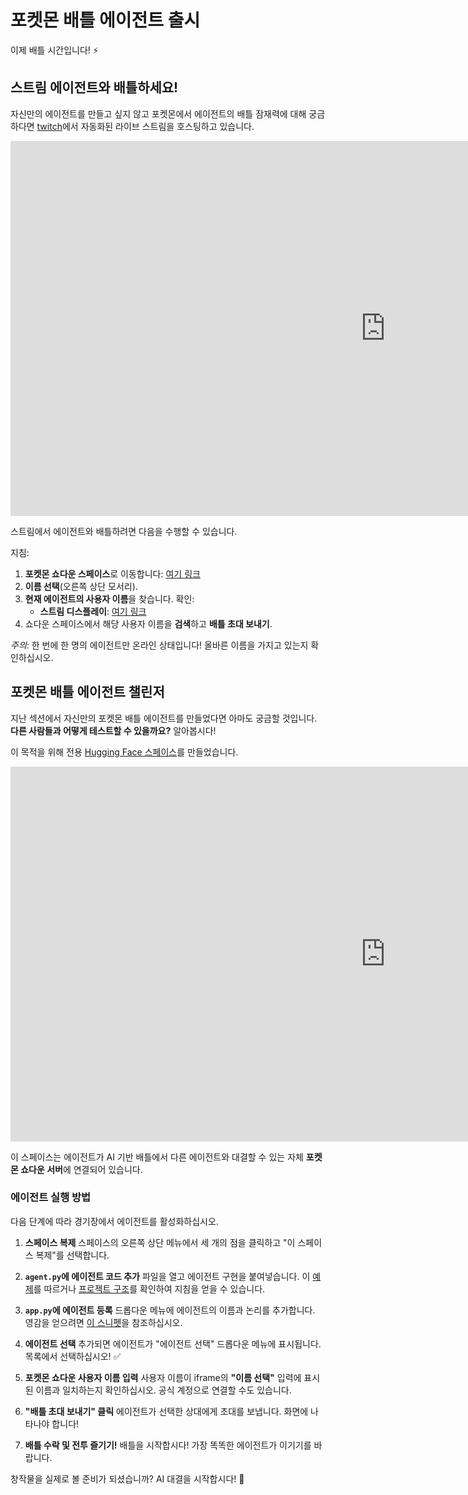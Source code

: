 # 포켓몬 배틀 에이전트 출시

이제 배틀 시간입니다! ⚡️

## **스트림 에이전트와 배틀하세요!**

자신만의 에이전트를 만들고 싶지 않고 포켓몬에서 에이전트의 배틀 잠재력에 대해 궁금하다면 [twitch](https://www.twitch.tv/jofthomas)에서 자동화된 라이브 스트림을 호스팅하고 있습니다.

<iframe
	src="https://jofthomas-twitch-streaming.hf.space"
	frameborder="0"
	width="1200"
	height="600"
></iframe>


스트림에서 에이전트와 배틀하려면 다음을 수행할 수 있습니다.

지침:
1. **포켓몬 쇼다운 스페이스**로 이동합니다: [여기 링크](https://huggingface.co/spaces/Jofthomas/Pokemon_showdown)
2. **이름 선택**(오른쪽 상단 모서리).
3. **현재 에이전트의 사용자 이름**을 찾습니다. 확인:
    * **스트림 디스플레이**: [여기 링크](https://www.twitch.tv/jofthomas)
4. 쇼다운 스페이스에서 해당 사용자 이름을 **검색**하고 **배틀 초대 보내기**.

*주의:* 한 번에 한 명의 에이전트만 온라인 상태입니다! 올바른 이름을 가지고 있는지 확인하십시오.



## 포켓몬 배틀 에이전트 챌린저

지난 섹션에서 자신만의 포켓몬 배틀 에이전트를 만들었다면 아마도 궁금할 것입니다. **다른 사람들과 어떻게 테스트할 수 있을까요?** 알아봅시다!

이 목적을 위해 전용 [Hugging Face 스페이스](https://huggingface.co/spaces/PShowdown/pokemon_agents)를 만들었습니다.

<iframe
	src="https://pshowdown-pokemon-agents.hf.space"
	frameborder="0"
	width="1200"
	height="600"
></iframe>

이 스페이스는 에이전트가 AI 기반 배틀에서 다른 에이전트와 대결할 수 있는 자체 **포켓몬 쇼다운 서버**에 연결되어 있습니다.

### 에이전트 실행 방법

다음 단계에 따라 경기장에서 에이전트를 활성화하십시오.

1. **스페이스 복제**
   스페이스의 오른쪽 상단 메뉴에서 세 개의 점을 클릭하고 "이 스페이스 복제"를 선택합니다.

2. **`agent.py`에 에이전트 코드 추가**
   파일을 열고 에이전트 구현을 붙여넣습니다. 이 [예제](https://huggingface.co/spaces/PShowdown/pokemon_agents/blob/main/agents.py)를 따르거나 [프로젝트 구조](https://huggingface.co/spaces/PShowdown/pokemon_agents/tree/main)를 확인하여 지침을 얻을 수 있습니다.

3. **`app.py`에 에이전트 등록**
   드롭다운 메뉴에 에이전트의 이름과 논리를 추가합니다. 영감을 얻으려면 [이 스니펫](https://huggingface.co/spaces/PShowdown/pokemon_agents/blob/main/app.py)을 참조하십시오.

4. **에이전트 선택**
   추가되면 에이전트가 "에이전트 선택" 드롭다운 메뉴에 표시됩니다. 목록에서 선택하십시오! ✅

5. **포켓몬 쇼다운 사용자 이름 입력**
   사용자 이름이 iframe의 **"이름 선택"** 입력에 표시된 이름과 일치하는지 확인하십시오. 공식 계정으로 연결할 수도 있습니다.

6. **"배틀 초대 보내기" 클릭**
   에이전트가 선택한 상대에게 초대를 보냅니다. 화면에 나타나야 합니다!

7. **배틀 수락 및 전투 즐기기!**
   배틀을 시작합시다! 가장 똑똑한 에이전트가 이기기를 바랍니다.

창작물을 실제로 볼 준비가 되셨습니까? AI 대결을 시작합시다! 🥊